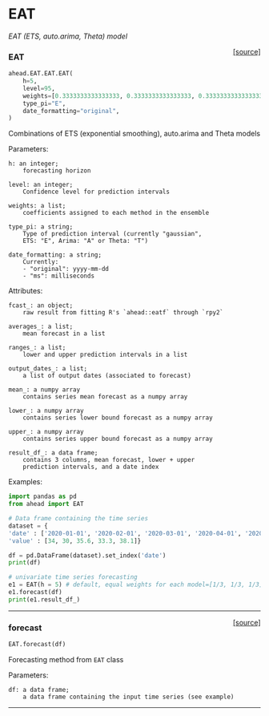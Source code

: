 # EAT

_EAT (ETS, auto.arima, Theta) model_

<span style="float:right;">[[source]](https://github.com/Techtonique/ahead_python/blob/main/ahead/EAT/EAT.py#L46)</span>

### EAT


```python
ahead.EAT.EAT.EAT(
    h=5,
    level=95,
    weights=[0.3333333333333333, 0.3333333333333333, 0.3333333333333333],
    type_pi="E",
    date_formatting="original",
)
```


Combinations of ETS (exponential smoothing), auto.arima and Theta models

Parameters:

    h: an integer;
        forecasting horizon

    level: an integer;
        Confidence level for prediction intervals

    weights: a list;
        coefficients assigned to each method in the ensemble

    type_pi: a string;
        Type of prediction interval (currently "gaussian",
        ETS: "E", Arima: "A" or Theta: "T")

    date_formatting: a string;
        Currently:
        - "original": yyyy-mm-dd
        - "ms": milliseconds

Attributes:

    fcast_: an object;
        raw result from fitting R's `ahead::eatf` through `rpy2`

    averages_: a list;
        mean forecast in a list

    ranges_: a list;
        lower and upper prediction intervals in a list

    output_dates_: a list;
        a list of output dates (associated to forecast)
    
    mean_: a numpy array
        contains series mean forecast as a numpy array 

    lower_: a numpy array 
        contains series lower bound forecast as a numpy array   

    upper_: a numpy array 
        contains series upper bound forecast as a numpy array   

    result_df_: a data frame;
        contains 3 columns, mean forecast, lower + upper
        prediction intervals, and a date index

Examples:

```python
import pandas as pd
from ahead import EAT

# Data frame containing the time series
dataset = {
'date' : ['2020-01-01', '2020-02-01', '2020-03-01', '2020-04-01', '2020-05-01'],
'value' : [34, 30, 35.6, 33.3, 38.1]}

df = pd.DataFrame(dataset).set_index('date')
print(df)

# univariate time series forecasting
e1 = EAT(h = 5) # default, equal weights for each model=[1/3, 1/3, 1/3]
e1.forecast(df)
print(e1.result_df_)
```


----

<span style="float:right;">[[source]](https://github.com/Techtonique/ahead_python/blob/main/ahead/EAT/EAT.py#L144)</span>

### forecast


```python
EAT.forecast(df)
```


Forecasting method from `EAT` class

Parameters:

    df: a data frame;
        a data frame containing the input time series (see example)


----

